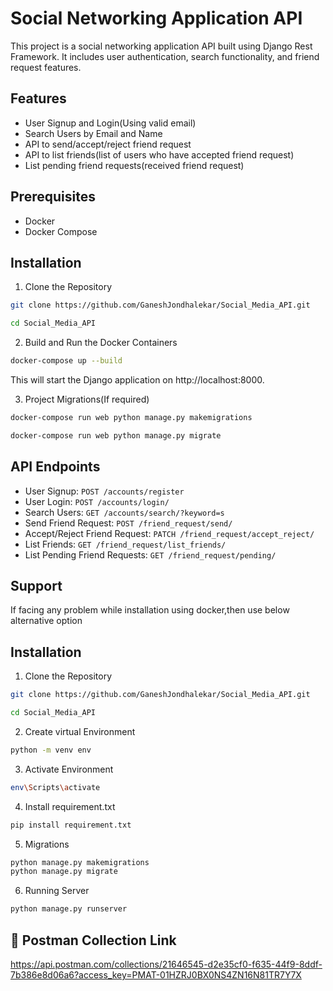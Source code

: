
# Social Networking Application API

This project is a social networking application API built using Django Rest Framework. It includes user authentication, search functionality, and friend request features.


## Features

- User Signup and Login(Using valid email)
- Search Users by Email and Name
- API to send/accept/reject friend request
- API to list friends(list of users who have accepted friend request)
- List pending friend requests(received friend request)


## Prerequisites
- Docker
- Docker Compose

## Installation

1. Clone the Repository

```bash
git clone https://github.com/GaneshJondhalekar/Social_Media_API.git

cd Social_Media_API
```
    
2. Build and Run the Docker Containers
```bash
docker-compose up --build
```
This will start the Django application on http://localhost:8000.


3. Project Migrations(If required)
```bash
docker-compose run web python manage.py makemigrations

docker-compose run web python manage.py migrate

```

## API Endpoints

- User Signup: `POST /accounts/register`
- User Login: `POST /accounts/login/`
- Search Users: `GET /accounts/search/?keyword=s`
- Send Friend Request: `POST /friend_request/send/`
- Accept/Reject Friend Request: `PATCH /friend_request/accept_reject/`
- List Friends: `GET /friend_request/list_friends/`
- List Pending Friend Requests: `GET /friend_request/pending/`


## Support

If facing any problem while installation using docker,then use below alternative option

## Installation

1. Clone the Repository

```bash
git clone https://github.com/GaneshJondhalekar/Social_Media_API.git

cd Social_Media_API
```
    
2. Create virtual Environment
```bash
python -m venv env
```

3. Activate Environment
```bash
env\Scripts\activate
```

4. Install requirement.txt
```bash
pip install requirement.txt
```

5. Migrations
```bash
python manage.py makemigrations
python manage.py migrate
```

6. Running Server
```bash
python manage.py runserver
```


## 🔗 Postman Collection Link
https://api.postman.com/collections/21646545-d2e35cf0-f635-44f9-8ddf-7b386e8d06a6?access_key=PMAT-01HZRJ0BX0NS4ZN16N81TR7Y7X


